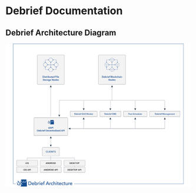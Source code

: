 # Debrief Documentation

## Debrief Architecture Diagram 

![Debrief Architecture Diagram](Debrief_Architecture_Diagram.png)


